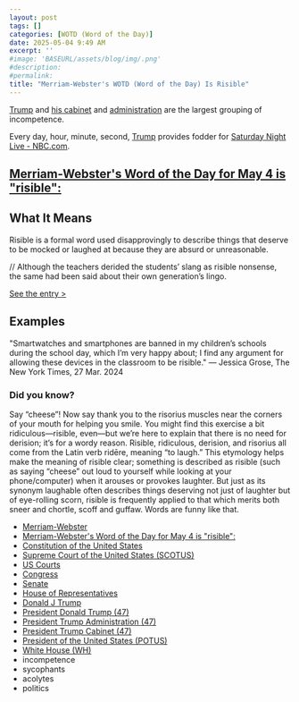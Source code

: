 ```yaml
---
layout: post
tags: []
categories: [WOTD (Word of the Day)]
date: 2025-05-04 9:49 AM
excerpt: ''
#image: 'BASEURL/assets/blog/img/.png'
#description:
#permalink:
title: "Merriam-Webster's WOTD (Word of the Day) Is Risible"
---
```


[Trump](https://www.donaldjtrump.com/) and [his cabinet](https://www.whitehouse.gov/administration/the-cabinet/) and [administration](https;//www.whitehouse.gov/administration/) are the largest grouping of incompetence. 

Every day, hour, minute, second, [Trump](https://www.whitehouse.gov/administration/donald-j-trump) provides fodder for [Saturday Night Live - NBC.com](https://www.nbc.com/saturday-night-live).

## [Merriam-Webster's Word of the Day for May 4 is "risible":](http://www.merriam-webster.com/word-of-the-day/2025/05/04/)

## What It Means

Risible is a formal word used disapprovingly to describe things that deserve to be mocked or laughed at because they are absurd or unreasonable.

// Although the teachers derided the students’ slang as risible nonsense, the same had been said about their own generation’s lingo.

[See the entry >](http://www.merriam-webster.com/dictionary/risible)

## Examples

"Smartwatches and smartphones are banned in my children’s schools during the school day, which I’m very happy about; I find any argument for allowing these devices in the classroom to be risible." — Jessica Grose, The New York Times, 27 Mar. 2024

### Did you know?

Say “cheese”! Now say thank you to the risorius muscles near the corners of your mouth for helping you smile. You might find this exercise a bit ridiculous—risible, even—but we’re here to explain that there is no need for derision; it’s for a wordy reason. Risible, ridiculous, derision, and risorius all come from the Latin verb ridēre, meaning “to laugh.” This etymology helps make the meaning of risible clear; something is described as risible (such as saying “cheese” out loud to yourself while looking at your phone/computer) when it arouses or provokes laughter. But just as its synonym laughable often describes things deserving not just of laughter but of eye-rolling scorn, risible is frequently applied to that which merits both sneer and chortle, scoff and guffaw. Words are funny like that.

- [Merriam-Webster](https://www.merriam-webster.com/)
- [Merriam-Webster's Word of the Day for May 4 is "risible":](http://www.merriam-webster.com/word-of-the-day/2025/05/04/)
- [Constitution of the United States](https://constitution.congress.gov/)
- [Supreme Court of the United States (SCOTUS)](https://www.supremecourt.gov/)
- [US Courts](https://www.uscourts.gov/)
- [Congress](https://www.congress.gov/)
- [Senate](https://www.senate.gov/)
- [House of Representatives](https://www.house.gov/)
- [Donald J Trump](https://www.donaldjtrump.com/)
- [President Donald Trump (47)](https://www.whitehouse.gov/administration/donald-j-trump/)
- [President Trump Administration (47)](https://www.whitehouse.gov/administration/)
- [President Trump Cabinet (47)](https://www.whitehouse.gov/administration/the-cabinet/)
- [President of the United States (POTUS)](https://www.whitehouse.gov/)
- [White House (WH)](https://www.whitehouse.gov/)
- incompetence 
- sycophants 
- acolytes 
- politics 
